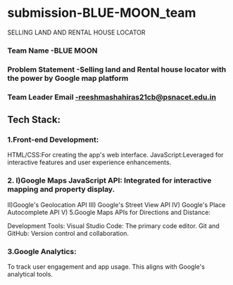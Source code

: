 # submission-BLUE-MOON_team
SELLING LAND AND RENTAL HOUSE LOCATOR


### Team Name -BLUE MOON
### Problem Statement -Selling land and Rental house locator with the power by Google map platform
### Team Leader Email -reeshmashahiras21cb@psnacet.edu.in

## Tech Stack:
### 1.Front-end Development:
  HTML/CSS:For creating the app's web interface.
  JavaScript:Leveraged for interactive features and user experience enhancements.

### 2. I)Google Maps JavaScript API: Integrated for interactive mapping and property display.
  II)Google's Geolocation API
  III) Google's Street View API
  IV) Google's Place Autocomplete API
  V) 5.Google Maps APIs for Directions and Distance:
    
  Development Tools:
    Visual Studio Code: The primary code editor.
    Git and GitHub: Version control and collaboration.

### 3.Google Analytics:   
  To track user engagement and app usage. This aligns with Google's analytical tools.
